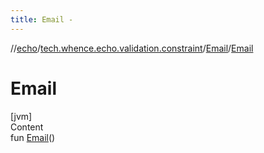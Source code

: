 ```yaml
---
title: Email -
---
```

//[echo](../../index.md)/[tech.whence.echo.validation.constraint](../index.md)/[Email](index.md)/[Email](-email.md)



# Email  
[jvm]  
Content  
fun [Email](-email.md)()  



